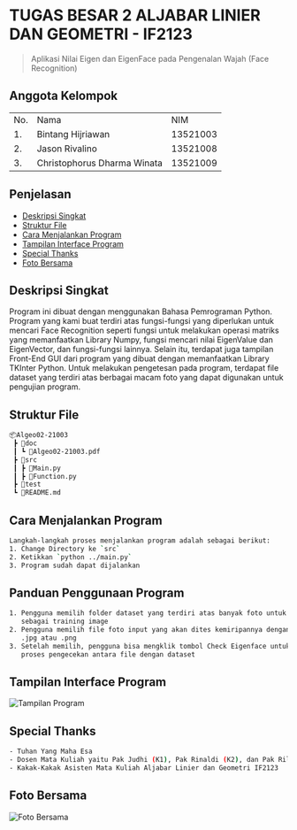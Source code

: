 # TUGAS BESAR 2 ALJABAR LINIER DAN GEOMETRI - IF2123
> Aplikasi Nilai Eigen dan EigenFace pada Pengenalan Wajah (Face Recognition)

## Anggota Kelompok
<table>
    <tr>
        <td>No.</td>
        <td>Nama</td>
        <td>NIM</td>
    </tr>
    <tr>
        <td>1.</td>
        <td>Bintang Hijriawan</td>
        <td>13521003</td>
    </tr>
    <tr>
        <td>2.</td>
        <td>Jason Rivalino</td>
        <td>13521008</td>
    </tr>
    <tr>
        <td>3.</td>
        <td>Christophorus Dharma Winata</td>
        <td>13521009</td>
    </tr>
</table>

## Penjelasan
* [Deskripsi Singkat](#deskripsi-singkat)
* [Struktur File](#struktur-file)
* [Cara Menjalankan Program](#cara-menjalankan-program)
* [Tampilan Interface Program](#tampilan-interface-program)
* [Special Thanks](#special-thanks)
* [Foto Bersama](#foto-bersama)


## Deskripsi Singkat 
Program ini dibuat dengan menggunakan Bahasa Pemrograman Python. Program yang kami buat terdiri atas fungsi-fungsi yang diperlukan untuk mencari Face Recognition seperti fungsi untuk melakukan operasi matriks yang memanfaatkan Library Numpy, fungsi mencari nilai EigenValue dan EigenVector, dan 
fungsi-fungsi lainnya. Selain itu, terdapat juga tampilan Front-End GUI dari program yang dibuat dengan memanfaatkan Library TKInter Python. Untuk
melakukan pengetesan pada program, terdapat file dataset yang terdiri atas berbagai macam foto yang dapat digunakan untuk pengujian program.


## Struktur File
```bash
📦Algeo02-21003
 ┣ 📂doc
 ┃ ┗ 📜Algeo02-21003.pdf
 ┣ 📂src
 ┃ ┣ 📜Main.py
 ┃ ┣ 📜Function.py
 ┣ 📂test
 ┗ 📜README.md
 ```

## Cara Menjalankan Program
```bash
Langkah-langkah proses menjalankan program adalah sebagai berikut:
1. Change Directory ke `src`
2. Ketikkan `python ../main.py`
3. Program sudah dapat dijalankan
```

## Panduan Penggunaan Program
```bash
1. Pengguna memilih folder dataset yang terdiri atas banyak foto untuk digunakan 
   sebagai training image
2. Pengguna memilih file foto input yang akan dites kemiripannya dengan format file 
   .jpg atau .png
3. Setelah memilih, pengguna bisa mengklik tombol Check Eigenface untuk melakukan 
   proses pengecekan antara file dengan dataset
```


## Tampilan Interface Program
![Tampilan Program](https://user-images.githubusercontent.com/91790457/202917995-0ad69f9c-4a31-4fa2-8186-f705c29dbfd3.jpg)


## Special Thanks
```bash
- Tuhan Yang Maha Esa
- Dosen Mata Kuliah yaitu Pak Judhi (K1), Pak Rinaldi (K2), dan Pak Rila (K3)
- Kakak-Kakak Asisten Mata Kuliah Aljabar Linier dan Geometri IF2123
```


## Foto Bersama
![Foto Bersama](https://user-images.githubusercontent.com/91790457/202918036-93784d00-1879-4568-b0fd-12c053f083d9.jpg)
